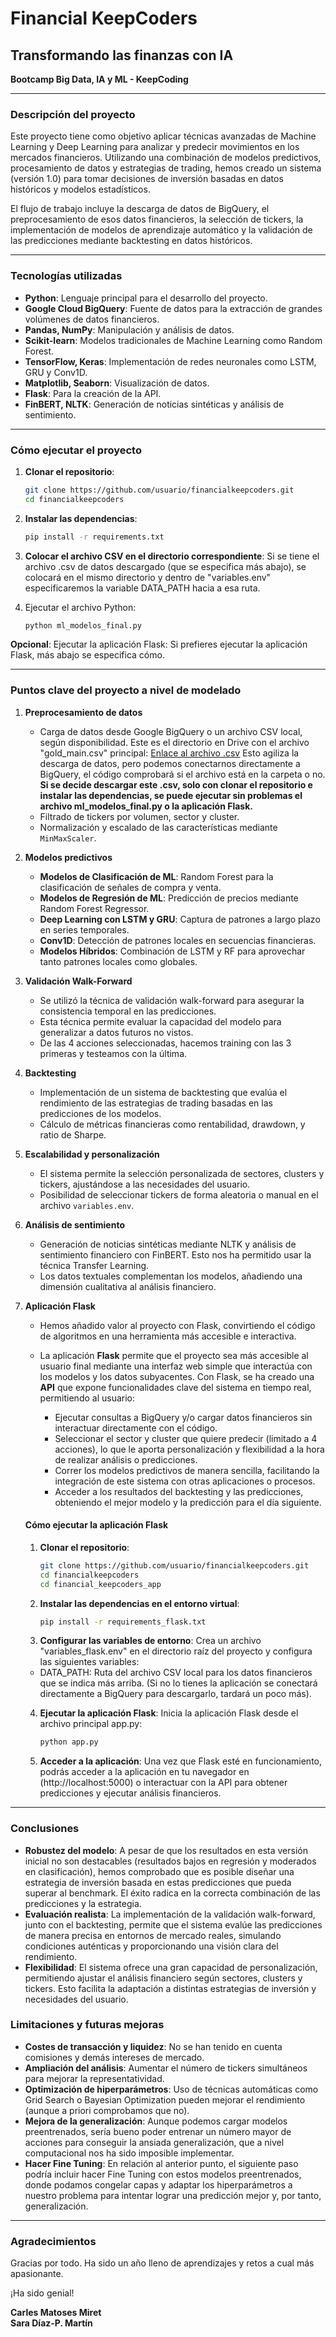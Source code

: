 # Financial KeepCoders 
## Transformando las finanzas con IA  
**Bootcamp Big Data, IA y ML - KeepCoding**

---

### Descripción del proyecto
Este proyecto tiene como objetivo aplicar técnicas avanzadas de Machine Learning y Deep Learning para analizar y predecir movimientos en los mercados financieros. Utilizando una combinación de modelos predictivos, procesamiento de datos y estrategias de trading, hemos creado un sistema (versión 1.0) para tomar decisiones de inversión basadas en datos históricos y modelos estadísticos.

El flujo de trabajo incluye la descarga de datos de BigQuery, el preprocesamiento de esos datos financieros, la selección de tickers, la implementación de modelos de aprendizaje automático y la validación de las predicciones mediante backtesting en datos históricos.

---

### Tecnologías utilizadas
- **Python**: Lenguaje principal para el desarrollo del proyecto.
- **Google Cloud BigQuery**: Fuente de datos para la extracción de grandes volúmenes de datos financieros.
- **Pandas, NumPy**: Manipulación y análisis de datos.
- **Scikit-learn**: Modelos tradicionales de Machine Learning como Random Forest.
- **TensorFlow, Keras**: Implementación de redes neuronales como LSTM, GRU y Conv1D.
- **Matplotlib, Seaborn**: Visualización de datos.
- **Flask**: Para la creación de la API.
- **FinBERT, NLTK**: Generación de noticias sintéticas y análisis de sentimiento.

---

### Cómo ejecutar el proyecto 

1. **Clonar el repositorio**:
   ```bash
   git clone https://github.com/usuario/financialkeepcoders.git
   cd financialkeepcoders
   ```
2. **Instalar las dependencias**: 
   ```bash
   pip install -r requirements.txt
   ```

3. **Colocar el archivo CSV en el directorio correspondiente**:
Si se tiene el archivo .csv de datos descargado (que se especifica más abajo), se colocará en el mismo directorio y dentro de "variables.env" especificaremos la variable DATA_PATH hacia a esa ruta.

4. Ejecutar el archivo Python: 
   ```bash
   python ml_modelos_final.py
   ```
**Opcional**: Ejecutar la aplicación Flask: 
Si prefieres ejecutar la aplicación Flask, más abajo se especifica cómo.

---

### Puntos clave del proyecto a nivel de modelado

1. **Preprocesamiento de datos**
   - Carga de datos desde Google BigQuery o un archivo CSV local, según disponibilidad. Este es el directorio en Drive con el archivo "gold_main.csv" principal: [Enlace al archivo .csv](https://drive.google.com/drive/folders/1IdonUB38UQC8TSGIrdPwrMCv5eThVB5d?usp=sharing)
Esto agiliza la descarga de datos, pero podemos conectarnos directamente a BigQuery, el código comprobará si el archivo está en la carpeta o no.
**Si se decide descargar este .csv, solo con clonar el repositorio e instalar las dependencias, se puede ejecutar sin problemas el archivo ml_modelos_final.py o la aplicación Flask.**
   - Filtrado de tickers por volumen, sector y cluster.
   - Normalización y escalado de las características mediante `MinMaxScaler`.

2. **Modelos predictivos**
   - **Modelos de Clasificación de ML**: Random Forest para la clasificación de señales de compra y venta.
   - **Modelos de Regresión de ML**: Predicción de precios mediante Random Forest Regressor.
   - **Deep Learning con LSTM y GRU**: Captura de patrones a largo plazo en series temporales.
   - **Conv1D**: Detección de patrones locales en secuencias financieras.
   - **Modelos Híbridos**: Combinación de LSTM y RF para aprovechar tanto patrones locales como globales.

3. **Validación Walk-Forward**
   - Se utilizó la técnica de validación walk-forward para asegurar la consistencia temporal en las predicciones.
   - Esta técnica permite evaluar la capacidad del modelo para generalizar a datos futuros no vistos.
   - De las 4 acciones seleccionadas, hacemos training con las 3 primeras y testeamos con la última.

4. **Backtesting**
   - Implementación de un sistema de backtesting que evalúa el rendimiento de las estrategias de trading basadas en las predicciones de los modelos.
   - Cálculo de métricas financieras como rentabilidad, drawdown, y ratio de Sharpe.

5. **Escalabilidad y personalización**
   - El sistema permite la selección personalizada de sectores, clusters y tickers, ajustándose a las necesidades del usuario.
   - Posibilidad de seleccionar tickers de forma aleatoria o manual en el archivo `variables.env`.

6. **Análisis de sentimiento**
   - Generación de noticias sintéticas mediante NLTK y análisis de sentimiento financiero con FinBERT. Esto nos ha permitido usar la técnica Transfer Learning.
   - Los datos textuales complementan los modelos, añadiendo una dimensión cualitativa al análisis financiero.
  
7. **Aplicación Flask**
   - Hemos añadido valor al proyecto con Flask, convirtiendo el código de algoritmos en una herramienta más accesible e interactiva.
   - La aplicación **Flask** permite que el proyecto sea más accesible al usuario final mediante una interfaz web simple que interactúa con los modelos y los datos subyacentes. Con Flask, se ha creado una **API** que expone funcionalidades clave del sistema en tiempo real, permitiendo al usuario:

      - Ejecutar consultas a BigQuery y/o cargar datos financieros sin interactuar directamente con el código.
      - Seleccionar el sector y cluster que quiere predecir (limitado a 4 acciones), lo que le aporta personalización y flexibilidad a la hora de realizar análisis o predicciones.
      - Correr los modelos predictivos de manera sencilla, facilitando la integración de este sistema con otras aplicaciones o procesos.
      - Acceder a los resultados del backtesting y las predicciones, obteniendo el mejor modelo y la predicción para el día siguiente.

   #### Cómo ejecutar la aplicación Flask
   
   1. **Clonar el repositorio**:
      ```bash
      git clone https://github.com/usuario/financialkeepcoders.git
      cd financialkeepcoders
      cd financial_keepcoders_app
      ```
   2. **Instalar las dependencias en el entorno virtual**:
      ```bash
      pip install -r requirements_flask.txt
      ```
   3. **Configurar las variables de entorno**:
   Crea un archivo "variables_flask.env" en el directorio raíz del proyecto y configura las siguientes variables:
   - DATA_PATH: Ruta del archivo CSV local para los datos financieros que se indica más arriba. (Si no lo tienes la aplicación se conectará directamente a BigQuery para descargarlo, tardará un poco más).

   
   4. **Ejecutar la aplicación Flask**:
   Inicia la aplicación Flask desde el archivo principal app.py:
      ```bash
      python app.py
      ```
      
   5. **Acceder a la aplicación**:
   Una vez que Flask esté en funcionamiento, podrás acceder a la aplicación en tu navegador en (http://localhost:5000) o interactuar con la API para obtener predicciones y ejecutar análisis financieros.
   

---

### Conclusiones

- **Robustez del modelo**: A pesar de que los resultados en esta versión inicial no son destacables (resultados bajos en regresión y moderados en clasificación), hemos comprobado que es posible diseñar una estrategia de inversión basada en estas predicciones que pueda superar al benchmark. El éxito radica en la correcta combinación de las predicciones y la estrategia.
- **Evaluación realista**: La implementación de la validación walk-forward, junto con el backtesting, permite que el sistema evalúe las predicciones de manera precisa en entornos de mercado reales, simulando condiciones auténticas y proporcionando una visión clara del rendimiento.
- **Flexibilidad**: El sistema ofrece una gran capacidad de personalización, permitiendo ajustar el análisis financiero según sectores, clusters y tickers. Esto facilita la adaptación a distintas estrategias de inversión y necesidades del usuario.


### Limitaciones y futuras mejoras
- **Costes de transacción y liquidez**: No se han tenido en cuenta comisiones y demás intereses de mercado.
- **Ampliación del análisis**: Aumentar el número de tickers simultáneos para mejorar la representatividad.
- **Optimización de hiperparámetros**: Uso de técnicas automáticas como Grid Search o Bayesian Optimization pueden mejorar el rendimiento (aunque a priori comprobamos que no).
- **Mejora de la generalización**: Aunque podemos cargar modelos preentrenados, sería bueno poder entrenar un número mayor de acciones para conseguir la ansiada generalización, que a nivel computacional nos ha sido imposible implementar.
- **Hacer Fine Tuning**: En relación al anterior punto, el siguiente paso podría incluir hacer Fine Tuning con estos modelos preentrenados, donde podamos congelar capas y adaptar los hiperparámetros a nuestro problema para intentar lograr una predicción mejor y, por tanto, generalización.

---


### Agradecimientos

Gracias por todo. Ha sido un año lleno de aprendizajes y retos a cual más apasionante. 

¡Ha sido genial!

**Carles Matoses Miret**  
**Sara Díaz-P. Martín**


